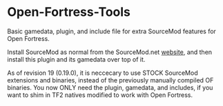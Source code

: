 # Open-Fortress-Tools
Basic gamedata, plugin, and include file for extra SourceMod features for Open Fortress.

Install SourceMod as normal from the SourceMod.net [website](https://www.sourcemod.net/downloads.php), and then install this plugin and its gamedata over top of it.

As of revision 19 (0.19.0), it is neccecary to use STOCK SourceMod extensions and binaries, instead of the previously manually compiled OF binaries. You now ONLY need the plugin, gamedata, and includes, if you want to shim in TF2 natives modified to work with Open Fortress.
